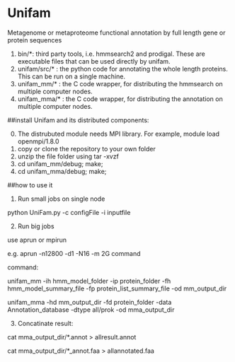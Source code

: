 # Unifam

Metagenome or metaproteome functional annotation by full length gene or protein sequences
1. bin/*: third party tools, i.e. hmmsearch2 and prodigal. These are executable files that can be used directly by unifam.
2. unifam/src/* : the python code for annotating the whole length proteins. This can be run on a single machine.
3. unifam_mm/* : the C code wrapper, for distributing the hmmsearch on multiple computer nodes.
4. unifam_mma/* : the C code wrapper, for distributing the annotation on multiple computer nodes.

##install Unifam and its distributed components:

0. The distrubuted module needs MPI library. For example, module load openmpi/1.8.0
1. copy or clone the repository to your own folder
2. unzip the file folder using tar -xvzf
3. cd unifam_mm/debug; make;
4. cd unifam_mma/debug; make;

##how to use it

1. Run small jobs on single node

python UniFam.py -c configFile -i inputfile

2. Run big jobs

use aprun or mpirun

e.g. aprun -n12800 -d1 -N16 -m 2G command

command:

unifam_mm -ih hmm_model_folder -ip protein_folder -fh hmm_model_summary_file -fp protein_list_summary_file -od mm_output_dir

unifam_mma -hd mm_output_dir -fd protein_folder -data Annotation_database -dtype all/prok -od mma_output_dir

3. Concatinate result:

cat mma_output_dir/*.annot > allresult.annot

cat mma_output_dir/*_annot.faa > allannotated.faa
